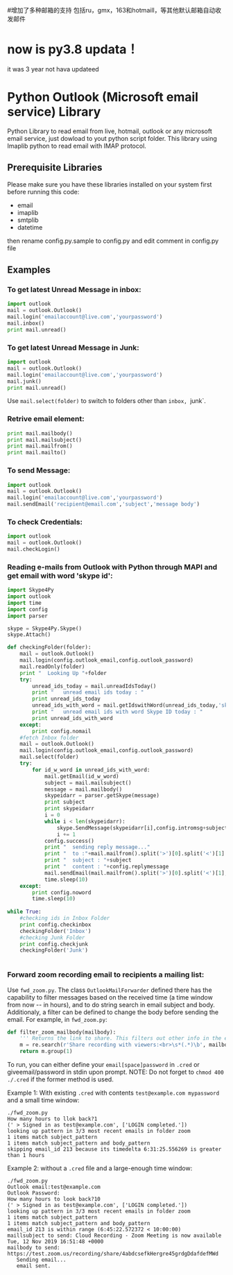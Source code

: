 #增加了多种邮箱的支持
包括ru，gmx，163和hotmaill，等其他默认邮箱自动收发邮件
# now is py3.8 updata！
it was 3 year not hava updateed 
# Python Outlook (Microsoft email service) Library
Python Library to read email from live, hotmail, outlook or any microsoft email service, just dowload to yout python script folder. This library using Imaplib python to read email with IMAP protocol.
## Prerequisite Libraries
Please make sure you have these libraries installed on your system first before running this code:
 * email
 * imaplib
 * smtplib
 * datetime

then rename config.py.sample to config.py and edit comment in config.py file
 
## Examples
### To get latest Unread Message in inbox:
```py
import outlook
mail = outlook.Outlook()
mail.login('emailaccount@live.com','yourpassword')
mail.inbox()
print mail.unread()
```

### To get latest Unread Message in Junk:
```py
import outlook
mail = outlook.Outlook()
mail.login('emailaccount@live.com','yourpassword')
mail.junk()
print mail.unread()
```

Use `mail.select(folder)` to switch to folders other than `inbox, `junk`.
### Retrive email element:
```py
print mail.mailbody()
print mail.mailsubject()
print mail.mailfrom()
print mail.mailto()
```

### To send Message:
```py
import outlook
mail = outlook.Outlook()
mail.login('emailaccount@live.com','yourpassword')
mail.sendEmail('recipient@email.com','subject','message body')
```

### To check Credentials:
```py
import outlook
mail = outlook.Outlook()
mail.checkLogin()
```

### Reading e-mails from Outlook with Python through MAPI and get email with word 'skype id':
```py
import Skype4Py
import outlook
import time
import config
import parser

skype = Skype4Py.Skype()
skype.Attach()

def checkingFolder(folder):
	mail = outlook.Outlook()
	mail.login(config.outlook_email,config.outlook_password)
	mail.readOnly(folder)
	print "  Looking Up "+folder
	try:
		unread_ids_today = mail.unreadIdsToday()
		print "   unread email ids today : "
		print unread_ids_today
		unread_ids_with_word = mail.getIdswithWord(unread_ids_today,'skype id')
		print "   unread email ids with word Skype ID today : "
		print unread_ids_with_word
	except:
		print config.nomail
	#fetch Inbox folder
	mail = outlook.Outlook()
	mail.login(config.outlook_email,config.outlook_password)
	mail.select(folder)
	try:
		for id_w_word in unread_ids_with_word:
			mail.getEmail(id_w_word)
			subject = mail.mailsubject()
			message = mail.mailbody()
			skypeidarr = parser.getSkype(message)
			print subject
			print skypeidarr
			i = 0
			while i < len(skypeidarr):
				skype.SendMessage(skypeidarr[i],config.intromsg+subject+"\r\n with Content : \r\n"+message)
				i += 1
			config.success()
			print "  sending reply message..."
			print "  to :"+mail.mailfrom().split('>')[0].split('<')[1]
			print "  subject : "+subject
			print "  content : "+config.replymessage
			mail.sendEmail(mail.mailfrom().split('>')[0].split('<')[1],"Re : "+subject,config.replymessage)
			time.sleep(10)
	except:
		print config.noword
		time.sleep(10)
		
while True:
	#checking ids in Inbox Folder
	print config.checkinbox
	checkingFolder('Inbox')
	#checking Junk Folder
	print config.checkjunk
	checkingFolder('Junk')
	
```

### Forward zoom recording email to recipients a mailing list:
Use `fwd_zoom.py`. The class `OutlookMailForwarder` defined there has the capability to filter messages based on the
received time (a time window from now -- in hours), and to do string search in email subject and body. Additionaly,
a filter can be defined to change the body before sending the email. For example, in `fwd_zoom.py`:

```py
def filter_zoom_mailbody(mailbody):
    ''' Returns the link to share. This filters out other info in the email such as the host-only link'''
    m = re.search(r'Share recording with viewers:<br>\s*(.*)\b', mailbody)
    return m.group(1)
```

To run, you can either define your `email[space]password` in `.cred` or giveemail/password in stdin upon prompt.
NOTE: Do not forget to `chmod 400 ./.cred` if the former method is used.

Example 1: With existing `.cred` with contents `test@example.com mypassword` and a small time window:
```
./fwd_zoom.py
How many hours to llok back?1
(' > Signed in as test@example.com', ['LOGIN completed.'])
looking up pattern in 3/3 most recent emails in folder zoom
1 items match subject_pattern
1 items match subject_pattern and body_pattern
skipping email_id 213 because its timedelta 6:31:25.556269 is greater than 1 hours
```

Example 2: without a `.cred` file and a large-enough time window:
```
./fwd_zoom.py
Outlook email:test@example.com
Outlook Password:
How many hours to look back?10
(' > Signed in as test@example.com', ['LOGIN completed.'])
looking up pattern in 3/3 most recent emails in folder zoom
1 items match subject_pattern
1 items match subject_pattern and body_pattern
email_id 213 is within range (6:45:22.572372 < 10:00:00)
maillsubject to send: Cloud Recording - Zoom Meeting is now available Tue, 12 Nov 2019 16:51:48 +0000
mailbody to send: https://test.zoom.us/recording/share/4abdcsefkHergre45grdgDdafdefMWd
   Sending email...
   email sent.
```
